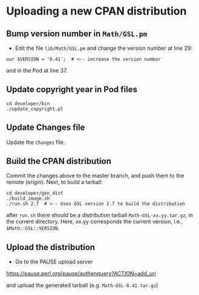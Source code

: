 # Uploading a new CPAN distribution

## Bump version number in `Math/GSL.pm`

- Edit the file `lib/Math/GSL.pm` and change the version number at
line 29:

```
our $VERSION = '0.41';  # <-- increase the version number
```

and in the Pod at line 37.

## Update copyright year in Pod files

```
cd developer/bin
./update_copyright.pl
```

## Update Changes file

Update the `Changes` file.

## Build the CPAN distribution

Commit the changes above to the master branch, and push them to the remote (origin). Next, to build
a tarball:

```
cd developer/gen_dist
./build_image.sh
./run.sh 2.7  # <-- Uses GSL version 2.7 to build the distribution
```
after `run.sh` there should be a distribution tarball
`Math-GSL-xx.yy.tar.gz`, in the current directory. Here, xx.yy
corresponds the current version, i.e., `$Math::GSL::VERSION`.

## Upload the distribution

- Go to the PAUSE upload server

https://pause.perl.org/pause/authenquery?ACTION=add_uri

and upload the generated tarball (e.g. `Math-GSL-0.41.tar.gz`)
